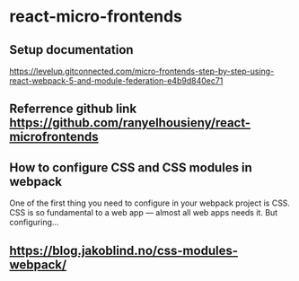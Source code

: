 # react-micro-frontends

## Setup documentation
https://levelup.gitconnected.com/micro-frontends-step-by-step-using-react-webpack-5-and-module-federation-e4b9d840ec71

## Referrence github link https://github.com/ranyelhousieny/react-microfrontends

## How to configure CSS and CSS modules in webpack
One of the first thing you need to configure in your webpack project is CSS. CSS is so fundamental to a web app —​ almost all web apps needs it. But configuring…
## https://blog.jakoblind.no/css-modules-webpack/
